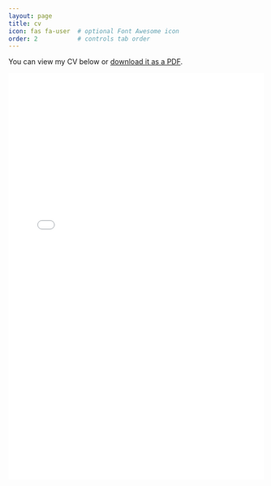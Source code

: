 ```yaml
---
layout: page
title: cv
icon: fas fa-user  # optional Font Awesome icon
order: 2           # controls tab order
---
```


You can view my CV below or [download it as a PDF](/assets/files/cv.pdf).

<iframe src="/assets/files/cv.pdf" width="100%" height="800px" style="border: none;">
  This browser does not support PDFs. Please download the file to view it: 
  <a href="/assets/files/cv.pdf">Download PDF</a>.
</iframe>

